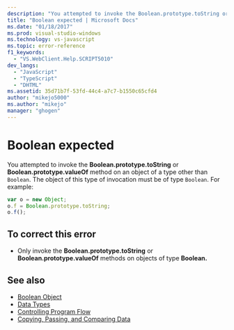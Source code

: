 ```yaml
---
description: "You attempted to invoke the Boolean.prototype.toString or Boolean.prototype.valueOf method on an object of a type other than Boolean."
title: "Boolean expected | Microsoft Docs"
ms.date: "01/18/2017"
ms.prod: visual-studio-windows
ms.technology: vs-javascript
ms.topic: error-reference
f1_keywords:
  - "VS.WebClient.Help.SCRIPT5010"
dev_langs:
  - "JavaScript"
  - "TypeScript"
  - "DHTML"
ms.assetid: 35d71b7f-53fd-44c4-a7c7-b1550c65cfd4
author: "mikejo5000"
ms.author: "mikejo"
manager: "ghogen"
---
```

# Boolean expected
You attempted to invoke the **Boolean.prototype.toString** or **Boolean.prototype.valueOf** method on an object of a type other than `Boolean`. The object of this type of invocation must be of type `Boolean`. For example:

```JavaScript
var o = new Object;
o.f = Boolean.prototype.toString;
o.f();
```

## To correct this error

- Only invoke the **Boolean.prototype.toString** or **Boolean.prototype.valueOf** methods on objects of type **Boolean.**

## See also

- [Boolean Object](https://developer.mozilla.org/docs/Web/JavaScript/Reference/Global_Objects/Boolean)
- [Data Types](https://developer.mozilla.org/docs/Web/JavaScript/Data_structures)
- [Controlling Program Flow](https://developer.mozilla.org/docs/Web/JavaScript/Guide/Control_flow_and_error_handling)
- [Copying, Passing, and Comparing Data](https://developer.mozilla.org/docs/Web/JavaScript/Guide/Functions)
